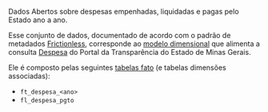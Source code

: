 Dados Abertos sobre despesas empenhadas, liquidadas e pagas pelo Estado ano a ano.

Esse conjunto de dados, documentado de acordo com o padrão de metadados [Frictionless](https://frictionlessdata.io/), corresponde ao [modelo dimensional](https://pt.wikipedia.org/wiki/Modelagem_dimensional) que alimenta a consulta [Despesa](https://www.transparencia.mg.gov.br/despesa-estado/despesa) do Portal da Transparência do Estado de Minas Gerais.

Ele é composto pelas seguintes [tabelas fato](https://pt.wikipedia.org/wiki/Tabela_de_fatos) (e tabelas dimensões associadas):

- `ft_despesa_<ano>`      
- `fl_despesa_pgto`
